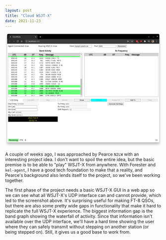 ```yaml
---
layout: post
title: "Cloud WSJT-X"
date: 2021-11-23
---
```


![Screenshot of CloudWsjtx](/assets/2021-11-23-CloudWsjtx.png)

A couple of weeks ago, I was approached by Pearce `N2LW` with an interesting project idea. I don't
want to spoil the entire idea, but the basic premise is to be able to "play" WSJT-X from anywhere.
With Forester and `kel-agent`, I have a good tech foundation to make that a reality, and Pearce's
background also lends itself to the project, so we've been working together.

The first phase of the project needs a basic WSJT-X GUI in a web app so we can see what all WSJT-X's
UDP interface can and cannot provide, which led to the screenshot above. It's surprising useful for
making FT-8 QSOs, but there are also some pretty wide gaps in functionality that make it hard to
replicate the full WSJT-X experience. The biggest information gap is the band graph showing the
waterfall of activity. Since that information isn't available over the UDP interface, we'll have a
hard time showing the user where they can safely transmit without stepping on another station (or
being stepped on). Still, it gives us a good base to work from.

